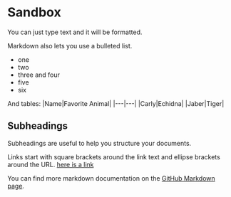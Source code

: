 # Sandbox

You can just type text and it will be formatted.

Markdown also lets you use a bulleted list.
* one
* two
* three and four
* five
* six



And tables:
|Name|Favorite Animal|
|---|---|
|Carly|Echidna|
|Jaber|Tiger|

## Subheadings
Subheadings are useful to help you structure your documents.

Links start with square brackets around the link text and ellipse brackets around the URL. [here is a link](https://en.wikipedia.org/wiki/Main_Page)

You can find more markdown documentation on the [GitHub Markdown page](https://docs.github.com/en/get-started/writing-on-github/getting-started-with-writing-and-formatting-on-github/basic-writing-and-formatting-syntax).
